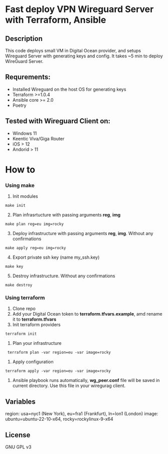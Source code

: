 # Fast deploy VPN Wireguard Server with Terraform, Ansible

## Description

This code  deploys small VM in Digital Ocean provider, and setups Wireguard Server with generating keys and config. It takes ~5 min to deploy WireGuard Server.


## Requrements:
  - Installed Wireguard on the host OS for generating keys
  - Terraform >=1.0.4
  - Ansible core >= 2.0
  - Poetry


## Tested with Wireguard Client on:
  - Windows 11
  - Keentic Viva/Giga Router
  - iOS > 12
  - Andorid > 11


# How to
### Using make


1. Init modules
```
make init
```

2. Plan infrasrtucture with passing arguments **reg**, **img**

```
make plan reg=eu img=rocky
```

3. Deploy infrastructure with passing arguments **reg**, **img**. Without any confirmations
```
make apply reg=eu img=rocky
```

4. Export private ssh key (name my_ssh.key)
```
make key
```

5. Destroy infrastructure. Without any confirmations
```
make destroy
```

### Using terraform
1. Clone repo
2. Add your Digital Ocean token to **terraform.tfvars.example**, amd rename it to **terraform.tfvars**
3. Init terraform providers
  ```
 terraform init
  ```
1. Plan your infrastructure
  ```
   terraform plan -var region=eu -var image=rocky
  ```
1. Apply configuration
  ```
 terraform apply -var region=eu -var image=rocky
  ```
1. Ansible playbook runs automatically,  **wg_peer.conf** file will be saved in current directory. Use this file in your wiregurag client.


## Variables

region: usa=nyc1 (New York), eu=fra1 (Frankfurt), ln=lon1 (London)
image: ubuntu=ubuntu-22-10-x64, rocky=rockylinux-9-x64




## License
GNU GPL v3
